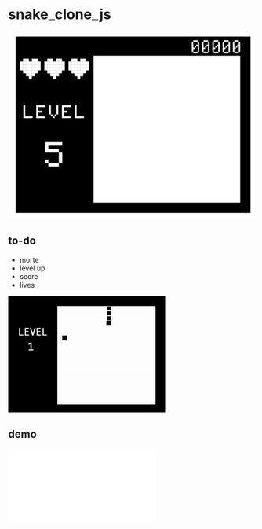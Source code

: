 # snake_clone_js

![](interface.png)

## to-do

* morte
* level up
* score
* lives




![](demo.gif)

## demo

![](index.html)
